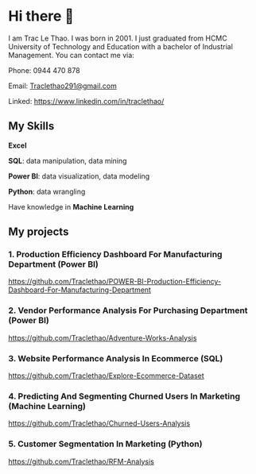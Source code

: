 # Hi there 👋
I am Trac Le Thao. I was born in 2001. I just graduated from HCMC University of Technology and Education with a bachelor of Industrial Management. You can contact me via:

  Phone: 0944 470 878
  
  Email: Traclethao291@gmail.com 
  
  Linked: https://www.linkedin.com/in/traclethao/

## My Skills

  **Excel** 

  **SQL**: data manipulation, data mining
  
  **Power BI**: data visualization, data modeling
  
  **Python**: data wrangling
  
  Have knowledge in **Machine Learning**
  
## My projects 
  ### 1. Production Efficiency Dashboard For Manufacturing Department (Power BI)
https://github.com/Traclethao/POWER-BI-Production-Efficiency-Dashboard-For-Manufacturing-Department
  
  ### 2. Vendor Performance Analysis For Purchasing Department (Power BI)
https://github.com/Traclethao/Adventure-Works-Analysis

  ### 3. Website Performance Analysis In Ecommerce  (SQL) 
https://github.com/Traclethao/Explore-Ecommerce-Dataset 

  ### 4. Predicting And Segmenting Churned Users In Marketing (Machine Learning) 
https://github.com/Traclethao/Churned-Users-Analysis 


  ### 5. Customer Segmentation In Marketing (Python) 
https://github.com/Traclethao/RFM-Analysis


<!--
**Traclethao/Traclethao** is a ✨ _special_ ✨ repository because its `README.md` (this file) appears on your GitHub profile.

Here are some ideas to get you started:

- 🔭 I’m currently working on ...
- 🌱 I’m currently learning ...
- 👯 I’m looking to collaborate on ...
- 🤔 I’m looking for help with ...
- 💬 Ask me about ...
- 📫 How to reach me: ...
- 😄 Pronouns: ...
- ⚡ Fun fact: ...
-->
